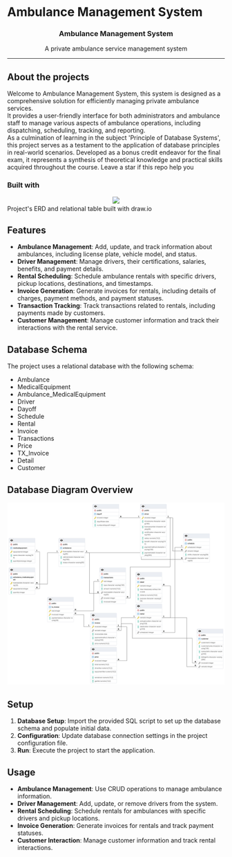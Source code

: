 # Ambulance Management System
<h3 align="center">Ambulance Management System</h3>
<p align="center">
A private ambulance service management system 
</p>
<hr>

## About the projects
Welcome to Ambulance Management System, this system is designed as a comprehensive solution for efficiently managing private ambulance services. <br>
It provides a user-friendly interface for both administrators and ambulance staff to manage various aspects of ambulance operations, including dispatching, scheduling, tracking, and reporting. <br>
As a culmination of learning in the subject 'Principle of Database Systems', this project serves as a testament to the application of database principles in real-world scenarios. Developed as a bonus credit endeavor for the final exam, it represents a synthesis of theoretical knowledge and practical skills acquired throughout the course.
Leave a star if this repo help you

### Built with
<div align="center">
    <img src="https://skillicons.dev/icons?i=postgres"/> <br>
</div>
Project's ERD and relational table built with draw.io

## Features
- **Ambulance Management**: Add, update, and track information about ambulances, including license plate, vehicle model, and status.
- **Driver Management**: Manage drivers, their certifications, salaries, benefits, and payment details.
- **Rental Scheduling**: Schedule ambulance rentals with specific drivers, pickup locations, destinations, and timestamps.
- **Invoice Generation**: Generate invoices for rentals, including details of charges, payment methods, and payment statuses.
- **Transaction Tracking**: Track transactions related to rentals, including payments made by customers.
- **Customer Management**: Manage customer information and track their interactions with the rental service.

## Database Schema
The project uses a relational database with the following schema:
- Ambulance
- MedicalEquipment
- Ambulance_MedicalEquipment
- Driver
- Dayoff
- Schedule
- Rental
- Invoice
- Transactions
- Price
- TX_Invoice
- Detail
- Customer

## Database Diagram Overview
![ERD Overview](ERD/ERD.pgerd.png)

## Setup
1. **Database Setup**: Import the provided SQL script to set up the database schema and populate initial data.
2. **Configuration**: Update database connection settings in the project configuration file.
3. **Run**: Execute the project to start the application.

## Usage
- **Ambulance Management**: Use CRUD operations to manage ambulance information.
- **Driver Management**: Add, update, or remove drivers from the system.
- **Rental Scheduling**: Schedule rentals for ambulances with specific drivers and pickup locations.
- **Invoice Generation**: Generate invoices for rentals and track payment statuses.
- **Customer Interaction**: Manage customer information and track rental interactions.


